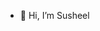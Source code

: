 - 👋 Hi, I’m Susheel


<!---
sg185273/sg185273 is a ✨ special ✨ repository because its `README.md` (this file) appears on your GitHub profile.
You can click the Preview link to take a look at your changes.
--->
